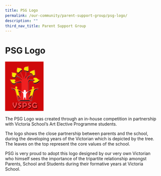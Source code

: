 ```yaml
---
title: PSG Logo
permalink: /our-community/parent-support-group/psg-logo/
description: ""
third_nav_title: Parent Support Group
---
```

# **PSG Logo**

<img src="/images/logo.gif" 
     style="width:25%">

The PSG Logo was created through an in-house competition in partnership with Victoria School’s Art Elective Programme students.

The logo shows the close partnership between parents and the school, during the developing years of the Victorian which is depicted by the tree. The leaves on the top represent the core values of the school.

PSG is very proud to adopt this logo designed by our very own Victorian who himself sees the importance of the tripartite relationship amongst Parents, School and Students during their formative years at Victoria School.